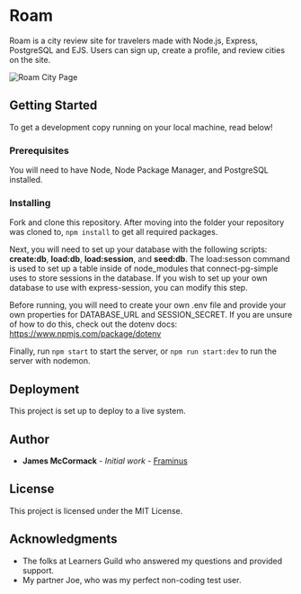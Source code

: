 # Roam

Roam is a city review site for travelers made with Node.js, Express, PostgreSQL and EJS. Users can sign up, create a profile, and review cities on the site.

![Roam City Page](https://github.com/Framinus/roam/public/resources/images/roam-site-teaser.png)

## Getting Started

To get a development copy running on your local machine, read below!

### Prerequisites

You will need to have Node, Node Package Manager, and PostgreSQL installed.

### Installing

Fork and clone this repository. After moving into the folder your repository was cloned to, ```npm install``` to get all required packages.

Next, you will need to set up your database with the following scripts: __create:db__, __load:db__, __load:session__, and __seed:db__. The load:sesson command is used to set up a table inside of node_modules that connect-pg-simple uses to store sessions in the database. If you wish to set up your own database to use with express-session, you can modify this step.

Before running, you will need to create your own .env file and provide your own properties for DATABASE_URL and SESSION_SECRET. If you are unsure of how to do this, check out the dotenv docs: https://www.npmjs.com/package/dotenv

Finally, run ```npm start``` to start the server, or ```npm run start:dev``` to run the server with nodemon.

## Deployment

This project is set up to deploy to a live system.

## Author
* **James McCormack** - *Initial work* -
[Framinus](https://github.com/Framinus)

## License

This project is licensed under the MIT License.

## Acknowledgments

- The folks at Learners Guild who answered my questions and provided support.
- My partner Joe, who was my perfect non-coding test user.
